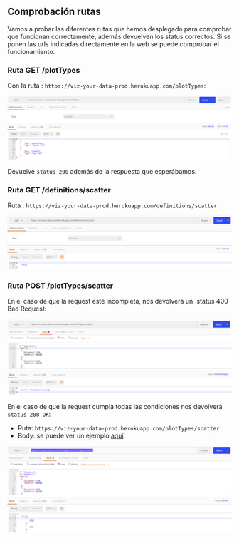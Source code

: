## Comprobación rutas

Vamos a probar las diferentes rutas que hemos desplegado para comprobar que funcionan correctamente, además devuelven
los status correctos. Si se ponen las urls indicadas directamente en la web se puede comprobar el funcionamiento.

### Ruta GET /plotTypes

Con la ruta : `https://viz-your-data-prod.herokuapp.com/plotTypes`:

![](img/plottypes_200.png)

Devuelve `status 200` además de la respuesta que esperábamos.

### Ruta GET /definitions/scatter

Ruta : `https://viz-your-data-prod.herokuapp.com/definitions/scatter`

![](img/definitions_scatter_ok.png)

### Ruta POST /plotTypes/scatter

En el caso de que la request esté incompleta, nos devolverá un `status 400 Bad Request: 

![img.png](img/plotTypes_400.png)

En el caso de que la request cumpla todas las condiciones nos devolverá `status 200 OK`:

- Ruta: `https://viz-your-data-prod.herokuapp.com/plotTypes/scatter`
- Body: se puede ver un ejemplo [aquí](tests/files/test_scatter.json)

![](img/plotTypes_scatter_200.png)

